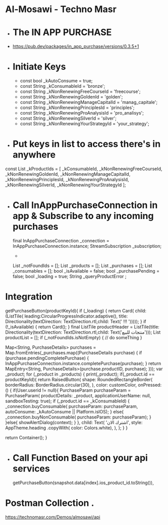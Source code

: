 # Al-Mosawi - Techno Masr

- # The IN APP PURCHASE

- https://pub.dev/packages/in_app_purchase/versions/0.3.5+1

- # Initiate Keys

  * const bool _kAutoConsume = true;
  * const String _kConsumableId = 'bronze';
  * const String _kNonRenewingFreeCourseId = 'freecourse';
  * const String _kNonRenewingGoldenId = 'golden';
  * const String _kNonRenewingManageCapitalId = 'manag_capitale';
  * const String _kNonRenewingPrinciplesId = 'principles';
  * const String _kNonRenewingProAnalysisId = 'pro_analisys';
  * const String _kNonRenewingSilverId = 'silver';
  * const String _kNonRenewingYourStrategyId = 'your_strategy'; 
  
- # Put keys in list to access there's in anywhere  

const List<String> _kProductIds = <String>[
  _kConsumableId,
  _kNonRenewingFreeCourseId,
  _kNonRenewingGoldenId,
  _kNonRenewingManageCapitalId,
  _kNonRenewingPrinciplesId,
  _kNonRenewingProAnalysisId,
  _kNonRenewingSilverId,
  _kNonRenewingYourStrategyId
];
  
- # Call InAppPurchaseConnection in app & Subscribe to any incoming purchases 
  
  final InAppPurchaseConnection _connection = InAppPurchaseConnection.instance;
  StreamSubscription<dynamic> _subscription;

  - 
  List<String> _notFoundIds = [];
  List<ProductDetails> _products = [];
  List<PurchaseDetails> _purchases = [];
  List<String> _consumables = [];
  bool _isAvailable = false;
  bool _purchasePending = false;
  bool _loading = true;
  String _queryProductError ;
  
  
# Integration 
  
  getPurchaseButton(productKeyId){
  if (_loading) {
    return Card(
        child: (ListTile(
            leading:CircularProgressIndicator.adaptive(),
            title: Directionality(textDirection: TextDirection.rtl,child: Text(' !!! ')))));
  }
  if (!_isAvailable) {
    return Card();
  }
  final ListTile productHeader = ListTile(title: Directionality(textDirection: TextDirection.rtl,child: Text('منتجات للبيع')));
  List<ListTile> productList = <ListTile>[];
  if (_notFoundIds.isNotEmpty) {
   // do someThing
  }

  Map<String, PurchaseDetails> purchases =
  Map.fromEntries(_purchases.map((PurchaseDetails purchase) {
    if (purchase.pendingCompletePurchase) {
      InAppPurchaseConnection.instance.completePurchase(purchase);
    }
    return MapEntry<String, PurchaseDetails>(purchase.productID, purchase);
  }));
  var _product;
  for (_product in _products) {
    print(_product);
    if(_product.id == productKeyId){
      return RaisedButton(
        shape: RoundedRectangleBorder(
          borderRadius:
          BorderRadius.circular(30),
        ),
        color: customColor,
        onPressed: ()  {
          if(User.userid != null){
            PurchaseParam purchaseParam = PurchaseParam(
                productDetails: _product,
                applicationUserName: null,
                sandboxTesting: true);
            if (_product.id == _kConsumableId) {
              _connection.buyConsumable(
                  purchaseParam: purchaseParam,
                  autoConsume: _kAutoConsume || Platform.isIOS);
            } else{
              _connection.buyNonConsumable(
                  purchaseParam: purchaseParam);
            }
          }else{
            showAlertDialog(context);
          }
     },
        child: Text(
          'اشترك الان',
          style: AppTheme.heading
              .copyWith(
              color: Colors.white),
        ),
      );
    }
  }

  return Container();
}
  
- # Call  Function Based on your api services 
    getPurchaseButton(snapshot.data[index].ios_product_id.toString()),


# Postman Collection .
https://technomasr.com/Demos/almosawi/api
